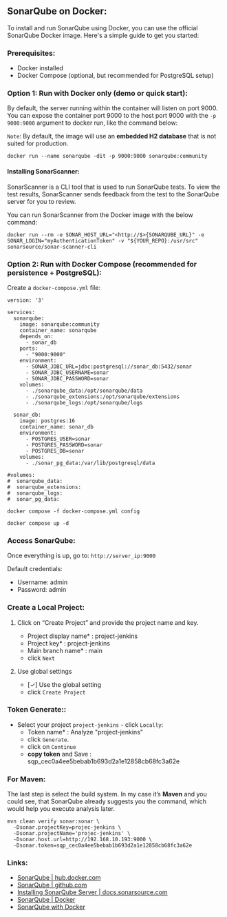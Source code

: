 
## SonarQube on Docker:

To install and run SonarQube using Docker, you can use the official SonarQube Docker image. Here's a simple guide to get you started:



### Prerequisites:
- Docker installed
- Docker Compose (optional, but recommended for PostgreSQL setup)



### Option 1: Run with Docker only (demo or quick start):

By default, the server running within the container will listen on port 9000. You can expose the container port 9000 to the host port 9000 with the `-p 9000:9000` argument to docker run, like the command below:

`Note`: By default, the image will use an **embedded H2 database** that is not suited for production.


```
docker run --name sonarqube -dit -p 9000:9000 sonarqube:community
```


#### Installing SonarScanner:

SonarScanner is a CLI tool that is used to run SonarQube tests. To view the test results, SonarScanner sends feedback from the test to the SonarQube server for you to review.

You can run SonarScanner from the Docker image with the below command:


```
docker run --rm -e SONAR_HOST_URL="<http://$>{SONARQUBE_URL}" -e SONAR_LOGIN="myAuthenticationToken" -v "${YOUR_REPO}:/usr/src" sonarsource/sonar-scanner-cli
```



### Option 2: Run with Docker Compose (recommended for persistence + PostgreSQL):

Create a `docker-compose.yml` file:

```
version: '3'

services:
  sonarqube:
    image: sonarqube:community
    container_name: sonarqube
    depends_on:
      - sonar_db
    ports:
      - "9000:9000"
    environment:
      - SONAR_JDBC_URL=jdbc:postgresql://sonar_db:5432/sonar
      - SONAR_JDBC_USERNAME=sonar
      - SONAR_JDBC_PASSWORD=sonar
    volumes:
      - ./sonarqube_data:/opt/sonarqube/data
      - ./sonarqube_extensions:/opt/sonarqube/extensions
      - ./sonarqube_logs:/opt/sonarqube/logs

  sonar_db:
    image: postgres:16
    container_name: sonar_db
    environment:
      - POSTGRES_USER=sonar
      - POSTGRES_PASSWORD=sonar
      - POSTGRES_DB=sonar
    volumes:
      - ./sonar_pg_data:/var/lib/postgresql/data

#volumes:
#  sonarqube_data:
#  sonarqube_extensions:
#  sonarqube_logs:
#  sonar_pg_data:

```


```
docker compose -f docker-compose.yml config
```


```
docker compose up -d
```



### Access SonarQube:

Once everything is up, go to: `http://server_ip:9000`

Default credentials:
- Username: admin
- Password: admin




### Create a Local Project:

1. Click on “Create Project” and provide the project name and key.
    - Project display name* : project-jenkins
    - Project key* : project-jenkins
    - Main branch name* : main
    - click `Next`

2. Use global settings
    - [✓] Use the global setting
    - click  `Create Project`



### Token Generate::
- Select your project `project-jenkins` - click `Locally`:
    - Token name* : Analyze "project-jenkins"
    - click `Generate`.
    - click on `Continue`
    - **copy token** and Save : sqp_cec0a4ee5bebab1b693d2a1e12858cb68fc3a62e


### For Maven: 

The last step is select the build system. In my case it’s **Maven** and you could see, that SonarQube already suggests you the command, which would help you execute analysis later.

```
mvn clean verify sonar:sonar \
  -Dsonar.projectKey=projec-jenkins \
  -Dsonar.projectName='projec-jenkins' \
  -Dsonar.host.url=http://192.168.10.193:9000 \
  -Dsonar.token=sqp_cec0a4ee5bebab1b693d2a1e12858cb68fc3a62e
```



### Links:

- [SonarQube | hub.docker.com](https://hub.docker.com/_/sonarqube)
- [SonarQube | github.com](https://github.com/SonarSource/docker-sonarqube)
- [Installing SonarQube Server | docs.sonarsource.com](https://docs.sonarsource.com/sonarqube-server/latest/setup-and-upgrade/install-the-server/installing-sonarqube-from-docker/)
- [SonarQube | Docker](https://polygontechnology.io/install-sonarqube-in-locally-using-docker/)
- [SonarQube with Docker](https://medium.com/@denis.verkhovsky/sonarqube-with-docker-compose-complete-tutorial-2aaa8d0771d4)


